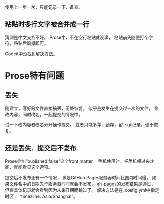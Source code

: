 使用上一步一坎，只能记录一下，备查。

## 粘贴时多行文字被合并成一行
猜测是中文支持不好。
Prose中，不在空行粘贴就没事，
粘贴前先随便打个字符，粘贴后删掉即可。

Codeit中没找到解决方法。

# Prose特有问题
## 丢失
刚建立，写好的文件直接搞丢，无处恢复。
似乎是发生在提交过一次的文件，
修改内容，同时改名，一起提交的情况中。

试一下改内容和改名分开操作提交。
或者只能多存，勤存，留下git记录，便于恢复。

## 还是丢失，提交后不发布
Prose会加“published:false”这个front matter，
手机使用时，把手机横过来才能、就能看见这个选项。

提交后不发布还有一个情况，
就是GitHub Pages服务器时间比国内时间慢，
如果文件名中的日期先于服务器时间就会不发布，
gh-pages的发布结果是通过，
但查具体记录就会看到因为未来日期而跳过了。
解决方法是在_config.yml中指定时区：
“timezone: Asia/Shanghai”。